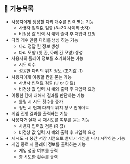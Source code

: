 ## 📝 기능목록

+ 사용자에게 생성할 다리 개수를 입력 받는 기능
  + 사용자 입력값 검증 (3~20 사이의 숫자)
  + 비정상 값 입력 시 예외 출력 후 재입력 요청
+ 다리 개수 만큼 다리를 생성 하는 기능
  + 다리 정답 칸 정보 생성
  + 다리 모양 (윗 칸, 아래 칸 모양) 생성
+ 사용자의 플레이 정보를 초기화하는 기능
  + 시도 회수
  + 성공한 다리의 위치 정보 (초기값 -1)
+ 사용자에게 이동할 칸을 묻는 가능
  + 사용자 입력값 검증 (U or D 값)
  + 비정상 값 입력 시 예외 출력 후 재입력 요청
+ 이동한 칸에 대해서 결과를 판단하는 기능
  + 틀릴 시 시도 횟수를 증가
  + 정답 시 현재 다리의 위치 정보 업데이트
+ 게임 진행 결과를 출력하는 기능
+ 사용자가 실패 시 재시도를 여부를 묻는 기능
  + 사용자 입력값 검증 (R 값)
  + 비정상 값 입력 시 예외 출력 후 재입력 요청
+ 재시도 시 중간 저장 지점으로 돌아가 게임을 다시 시작하는 기능
+ 게임 종료 시 플레이 정보를 출력하는 기능
  + 게임 성공 여부를 출력
  + 총 시도한 횟수를 출력